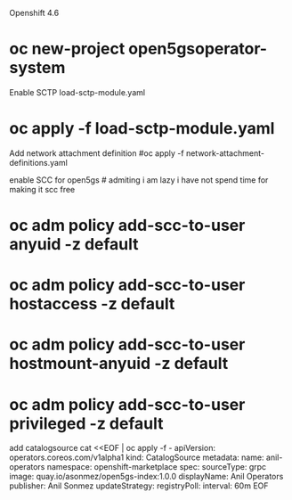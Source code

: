 Openshift 4.6 
# oc new-project open5gsoperator-system

Enable SCTP  load-sctp-module.yaml
# oc apply -f load-sctp-module.yaml 

Add network attachment definition 
#oc apply -f  network-attachment-definitions.yaml

enable SCC for open5gs #  admiting i am lazy i have not spend time for making it scc free
# oc adm policy add-scc-to-user anyuid -z default
# oc adm policy add-scc-to-user hostaccess -z default
# oc adm policy add-scc-to-user hostmount-anyuid -z default
# oc adm policy add-scc-to-user privileged -z  default

add catalogsource
cat <<EOF | oc apply -f -
apiVersion: operators.coreos.com/v1alpha1
kind: CatalogSource
metadata:
  name: anil-operators
  namespace: openshift-marketplace
spec:
  sourceType: grpc
  image: quay.io/asonmez/open5gs-index:1.0.0
  displayName: Anil Operators
  publisher: Anil Sonmez
  updateStrategy:
    registryPoll:
      interval: 60m
EOF
